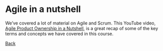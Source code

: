 # Agile in a nutshell
We’ve covered a lot of material on Agile and Scrum. This YouTube video, [Agile Product Ownership in a Nutshell](https://www.youtube.com/watch?v=502ILHjX9EE), is a great recap of some of the key terms and concepts we have covered in this course. 

[Back](./c5-agile-project-management.md)
